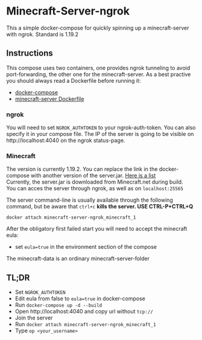 # Minecraft-Server-ngrok
This a simple docker-compose for quickly spinning up a minecraft-server with ngrok.
Standard is 1.19.2

## Instructions
This compose uses two containers, one provides ngrok tunneling to avoid port-forwarding, the other one for the minecraft-server. As a best practive you should always read a Dockerfile before running it:
- [docker-compose](docker-compose.yml)
- [minecraft-server Dockerfile](minecraft/Dockerfile)
### ngrok
You will need to set `NGROK_AUTHTOKEN` to your ngrok-auth-token. You can also specify it in your compose file.
The IP of the server is going to be visible on http://localhost:4040 on the ngrok status-page.
### Minecraft
The version is currently 1.19.2. You can replace the link in the docker-compose with another version of the server.jar. [Here is a list](minecraft/versions.csv) <br>
Currently, the server.jar is downloaded from Minecraft.net during build. <br>
You can acces the server through ngrok, as well as on `localhost:25565`

The server command-line is usually available through the following command, but be aware that `ctrl+c` **kills the server. USE CTRL-P+CTRL+Q**
```
docker attach minecraft-server-ngrok_minecraft_1
``` 

After the obligatory first failed start you will need to accept the minecraft eula:<br>

- set `eula=true` in the environment section of the compose

The minecraft-data is an ordinary minecraft-server-folder
## TL;DR
- Set `NGROK_AUTHTOKEN`
- Edit eula from false to `eula=true` in docker-compose
- Run `docker-compose up -d --build`
- Open http://localhost:4040 and copy url without `tcp://`
- Join the server
- Run `docker attach minecraft-server-ngrok_minecraft_1`
- Type `op <your_username>` 
